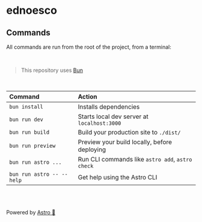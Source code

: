 # ednoesco

## Commands

All commands are run from the root of the project, from a terminal:

<br>

> This repository uses [Bun](https://bun.sh)

<br>

| Command                   | Action                                           |
| :------------------------ | :----------------------------------------------- |
| `bun install`             | Installs dependencies                            |
| `bun run dev`             | Starts local dev server at `localhost:3000`      |
| `bun run build`           | Build your production site to `./dist/`          |
| `bun run preview`         | Preview your build locally, before deploying     |
| `bun run astro ...`       | Run CLI commands like `astro add`, `astro check` |
| `bun run astro -- --help` | Get help using the Astro CLI                     |

<br>
<br>

Powered by [Astro 🚀](https://astro.build)
